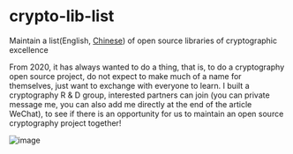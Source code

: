 # crypto-lib-list
Maintain a list(English, [Chinese](https://github.com/Cryptographer63/crypto-lib-list/blob/main/list/list-cn.md)) of open source libraries of cryptographic excellence

From 2020, it has always wanted to do a thing, that is, to do a cryptography open source project, do not expect to make much of a name for themselves, just want to exchange with everyone to learn. I built a cryptography R & D group, interested partners can join (you can private message me, you can also add me directly at the end of the article WeChat), to see if there is an opportunity for us to maintain an open source cryptography project together!

![image](https://user-images.githubusercontent.com/76472033/170850136-591b56fd-2960-4409-b69f-a2db19cd9766.png)
